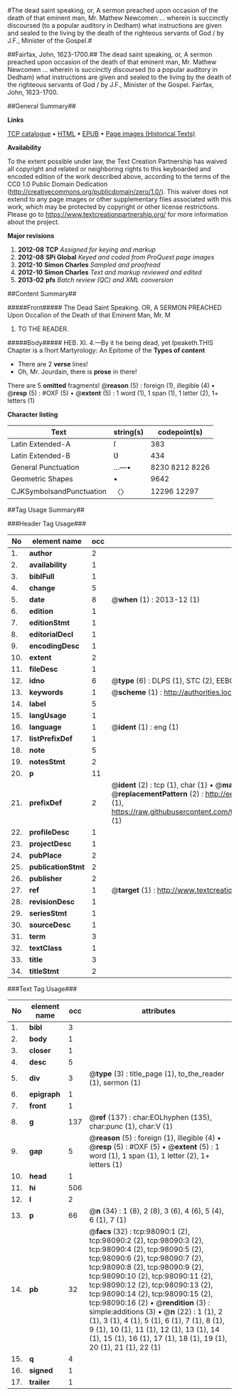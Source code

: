 #The dead saint speaking, or, A sermon preached upon occasion of the death of that eminent man, Mr. Mathew Newcomen ... wherein is succinctly discoursed (to a popular auditory in Dedham) what instructions are given and sealed to the living by the death of the righteous servants of God / by J.F., Minister of the Gospel.#

##Fairfax, John, 1623-1700.##
The dead saint speaking, or, A sermon preached upon occasion of the death of that eminent man, Mr. Mathew Newcomen ... wherein is succinctly discoursed (to a popular auditory in Dedham) what instructions are given and sealed to the living by the death of the righteous servants of God / by J.F., Minister of the Gospel.
Fairfax, John, 1623-1700.

##General Summary##

**Links**

[TCP catalogue](http://www.ota.ox.ac.uk/tcp/)  • 
[HTML](http://tei.it.ox.ac.uk/tcp/Texts-HTML/free/A39/A39761.html)  • 
[EPUB](http://tei.it.ox.ac.uk/tcp/Texts-EPUB/free/A39/A39761.epub) • 
[Page images (Historical Texts)](https://historicaltexts.jisc.ac.uk/eebo-13149622e)

**Availability**

To the extent possible under law, the Text Creation Partnership has waived all copyright and related or neighboring rights to this keyboarded and encoded edition of the work described above, according to the terms of the CC0 1.0 Public Domain Dedication (http://creativecommons.org/publicdomain/zero/1.0/). This waiver does not extend to any page images or other supplementary files associated with this work, which may be protected by copyright or other license restrictions. Please go to https://www.textcreationpartnership.org/ for more information about the project.

**Major revisions**

1. __2012-08__ __TCP__ *Assigned for keying and markup*
1. __2012-08__ __SPi Global__ *Keyed and coded from ProQuest page images*
1. __2012-10__ __Simon Charles__ *Sampled and proofread*
1. __2012-10__ __Simon Charles__ *Text and markup reviewed and edited*
1. __2013-02__ __pfs__ *Batch review (QC) and XML conversion*

##Content Summary##

#####Front#####
The Dead Saint Speaking. OR, A SERMON PREACHED Upon Occaſion of the Death of that Eminent Man, Mr. M
1. TO THE READER.

#####Body#####
HEB. XI. 4.—By it he being dead, yet ſpeaketh.THIS Chapter is a ſhort Martyrology: An Epitome of the
**Types of content**

  * There are 2 **verse** lines!
  * Oh, Mr. Jourdain, there is **prose** in there!

There are 5 **omitted** fragments! 
 @__reason__ (5) : foreign (1), illegible (4)  •  @__resp__ (5) : #OXF (5)  •  @__extent__ (5) : 1 word (1), 1 span (1), 1 letter (2), 1+ letters (1)

**Character listing**


|Text|string(s)|codepoint(s)|
|---|---|---|
|Latin Extended-A|ſ|383|
|Latin Extended-B|Ʋ|434|
|General Punctuation|…—•|8230 8212 8226|
|Geometric Shapes|▪|9642|
|CJKSymbolsandPunctuation|〈〉|12296 12297|

##Tag Usage Summary##

###Header Tag Usage###

|No|element name|occ|attributes|
|---|---|---|---|
|1.|__author__|2||
|2.|__availability__|1||
|3.|__biblFull__|1||
|4.|__change__|5||
|5.|__date__|8| @__when__ (1) : 2013-12 (1)|
|6.|__edition__|1||
|7.|__editionStmt__|1||
|8.|__editorialDecl__|1||
|9.|__encodingDesc__|1||
|10.|__extent__|2||
|11.|__fileDesc__|1||
|12.|__idno__|6| @__type__ (6) : DLPS (1), STC (2), EEBO-CITATION (1), OCLC (1), VID (1)|
|13.|__keywords__|1| @__scheme__ (1) : http://authorities.loc.gov/ (1)|
|14.|__label__|5||
|15.|__langUsage__|1||
|16.|__language__|1| @__ident__ (1) : eng (1)|
|17.|__listPrefixDef__|1||
|18.|__note__|5||
|19.|__notesStmt__|2||
|20.|__p__|11||
|21.|__prefixDef__|2| @__ident__ (2) : tcp (1), char (1)  •  @__matchPattern__ (2) : ([0-9\-]+):([0-9IVX]+) (1), (.+) (1)  •  @__replacementPattern__ (2) : http://eebo.chadwyck.com/downloadtiff?vid=$1&page=$2 (1), https://raw.githubusercontent.com/textcreationpartnership/Texts/master/tcpchars.xml#$1 (1)|
|22.|__profileDesc__|1||
|23.|__projectDesc__|1||
|24.|__pubPlace__|2||
|25.|__publicationStmt__|2||
|26.|__publisher__|2||
|27.|__ref__|1| @__target__ (1) : http://www.textcreationpartnership.org/docs/. (1)|
|28.|__revisionDesc__|1||
|29.|__seriesStmt__|1||
|30.|__sourceDesc__|1||
|31.|__term__|3||
|32.|__textClass__|1||
|33.|__title__|3||
|34.|__titleStmt__|2||


###Text Tag Usage###

|No|element name|occ|attributes|
|---|---|---|---|
|1.|__bibl__|3||
|2.|__body__|1||
|3.|__closer__|1||
|4.|__desc__|5||
|5.|__div__|3| @__type__ (3) : title_page (1), to_the_reader (1), sermon (1)|
|6.|__epigraph__|1||
|7.|__front__|1||
|8.|__g__|137| @__ref__ (137) : char:EOLhyphen (135), char:punc (1), char:V (1)|
|9.|__gap__|5| @__reason__ (5) : foreign (1), illegible (4)  •  @__resp__ (5) : #OXF (5)  •  @__extent__ (5) : 1 word (1), 1 span (1), 1 letter (2), 1+ letters (1)|
|10.|__head__|1||
|11.|__hi__|506||
|12.|__l__|2||
|13.|__p__|66| @__n__ (34) : 1 (8), 2 (8), 3 (6), 4 (6), 5 (4), 6 (1), 7 (1)|
|14.|__pb__|32| @__facs__ (32) : tcp:98090:1 (2), tcp:98090:2 (2), tcp:98090:3 (2), tcp:98090:4 (2), tcp:98090:5 (2), tcp:98090:6 (2), tcp:98090:7 (2), tcp:98090:8 (2), tcp:98090:9 (2), tcp:98090:10 (2), tcp:98090:11 (2), tcp:98090:12 (2), tcp:98090:13 (2), tcp:98090:14 (2), tcp:98090:15 (2), tcp:98090:16 (2)  •  @__rendition__ (3) : simple:additions (3)  •  @__n__ (22) : 1 (1), 2 (1), 3 (1), 4 (1), 5 (1), 6 (1), 7 (1), 8 (1), 9 (1), 10 (1), 11 (1), 12 (1), 13 (1), 14 (1), 15 (1), 16 (1), 17 (1), 18 (1), 19 (1), 20 (1), 21 (1), 22 (1)|
|15.|__q__|4||
|16.|__signed__|1||
|17.|__trailer__|1||
